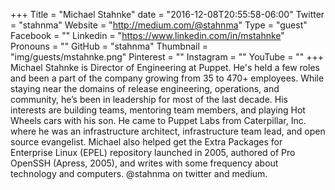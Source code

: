 +++
Title = "Michael Stahnke"
date = "2016-12-08T20:55:58-06:00"
Twitter = "stahnma"
Website = "http://medium.com/@stahnma"
Type = "guest"
Facebook = ""
Linkedin = "https://www.linkedin.com/in/mstahnke"
Pronouns = ""
GitHub = "stahnma"
Thumbnail = "img/guests/mstahnke.png"
Pinterest = ""
Instagram = ""
YouTube = ""
+++
Michael Stahnke is Director of Engineering at Puppet. He&#39;s held a few roles and been a part of the company growing from 35 to 470&#43; employees. While staying near the domains of release engineering, operations, and community, he’s been in leadership for most of the last decade. His interests are building teams,  mentoring team members, and playing Hot Wheels cars with his son. He came to Puppet Labs from Caterpillar, Inc. where he was an infrastructure architect, infrastructure team lead, and open source evangelist. Michael also helped get the Extra Packages for Enterprise Linux (EPEL) repository launched in 2005, authored of Pro OpenSSH (Apress, 2005), and writes with some frequency about technology and computers. @stahnma on twitter and medium.
